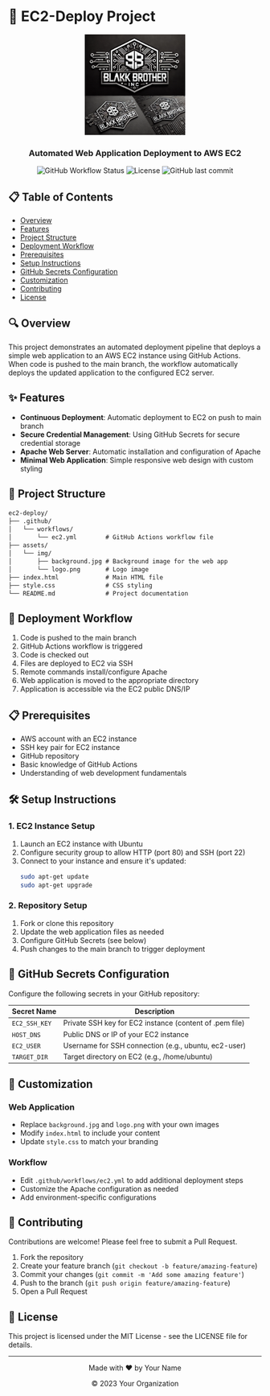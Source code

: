 # 🚀 EC2-Deploy Project

<div align="center">
  <img src="assets/img/logo.png" alt="Project Logo" width="200"/>
  <br>
  <h3>Automated Web Application Deployment to AWS EC2</h3>
  
  ![GitHub Workflow Status](https://img.shields.io/github/actions/workflow/status/username/ec2-deploy/ec2.yml?style=flat-square)
  ![License](https://img.shields.io/badge/license-MIT-blue?style=flat-square)
  ![GitHub last commit](https://img.shields.io/github/last-commit/username/ec2-deploy?style=flat-square)
</div>

## 📋 Table of Contents

- [Overview](#-overview)
- [Features](#-features)
- [Project Structure](#-project-structure)
- [Deployment Workflow](#-deployment-workflow)
- [Prerequisites](#-prerequisites)
- [Setup Instructions](#-setup-instructions)
- [GitHub Secrets Configuration](#-github-secrets-configuration)
- [Customization](#-customization)
- [Contributing](#-contributing)
- [License](#-license)

## 🔍 Overview

This project demonstrates an automated deployment pipeline that deploys a simple web application to an AWS EC2 instance using GitHub Actions. When code is pushed to the main branch, the workflow automatically deploys the updated application to the configured EC2 server.

## ✨ Features

- **Continuous Deployment**: Automatic deployment to EC2 on push to main branch
- **Secure Credential Management**: Using GitHub Secrets for secure credential storage
- **Apache Web Server**: Automatic installation and configuration of Apache
- **Minimal Web Application**: Simple responsive web design with custom styling

## 📁 Project Structure

```
ec2-deploy/
├── .github/
│   └── workflows/
│       └── ec2.yml        # GitHub Actions workflow file
├── assets/
│   └── img/
│       ├── background.jpg # Background image for the web app
│       └── logo.png       # Logo image
├── index.html             # Main HTML file
├── style.css              # CSS styling
└── README.md              # Project documentation
```

## 🔄 Deployment Workflow

1. Code is pushed to the main branch
2. GitHub Actions workflow is triggered
3. Code is checked out
4. Files are deployed to EC2 via SSH
5. Remote commands install/configure Apache
6. Web application is moved to the appropriate directory
7. Application is accessible via the EC2 public DNS/IP

## 📋 Prerequisites

- AWS account with an EC2 instance
- SSH key pair for EC2 instance
- GitHub repository
- Basic knowledge of GitHub Actions
- Understanding of web development fundamentals

## 🛠 Setup Instructions

### 1. EC2 Instance Setup

1. Launch an EC2 instance with Ubuntu
2. Configure security group to allow HTTP (port 80) and SSH (port 22)
3. Connect to your instance and ensure it's updated:
   ```bash
   sudo apt-get update
   sudo apt-get upgrade
   ```

### 2. Repository Setup

1. Fork or clone this repository
2. Update the web application files as needed
3. Configure GitHub Secrets (see below)
4. Push changes to the main branch to trigger deployment

## 🔐 GitHub Secrets Configuration

Configure the following secrets in your GitHub repository:

| Secret Name | Description |
|-------------|-------------|
| `EC2_SSH_KEY` | Private SSH key for EC2 instance (content of .pem file) |
| `HOST_DNS` | Public DNS or IP of your EC2 instance |
| `EC2_USER` | Username for SSH connection (e.g., ubuntu, ec2-user) |
| `TARGET_DIR` | Target directory on EC2 (e.g., /home/ubuntu) |

## 🎨 Customization

### Web Application

- Replace `background.jpg` and `logo.png` with your own images
- Modify `index.html` to include your content
- Update `style.css` to match your branding

### Workflow

- Edit `.github/workflows/ec2.yml` to add additional deployment steps
- Customize the Apache configuration as needed
- Add environment-specific configurations

## 👥 Contributing

Contributions are welcome! Please feel free to submit a Pull Request.

1. Fork the repository
2. Create your feature branch (`git checkout -b feature/amazing-feature`)
3. Commit your changes (`git commit -m 'Add some amazing feature'`)
4. Push to the branch (`git push origin feature/amazing-feature`)
5. Open a Pull Request

## 📄 License

This project is licensed under the MIT License - see the LICENSE file for details.

---

<div align="center">
  <p>Made with ❤️ by Your Name</p>
  <p>© 2023 Your Organization</p>
</div>
